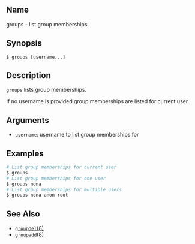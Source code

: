 ## Name

groups - list group memberships

## Synopsis

```**sh
$ groups [username...]
```

## Description

`groups` lists group memberships.

If no username is provided group memberships are listed for current user.

## Arguments

* `username`: username to list group memberships for

## Examples

```sh
# List group memberships for current user
$ groups
# List group memberships for one user
$ groups nona
# List group memberships for multiple users
$ groups nona anon root
```

## See Also
* [`groupdel`(8)](help://man/8/groupdel)
* [`groupadd`(8)](help://man/8/groupadd)
